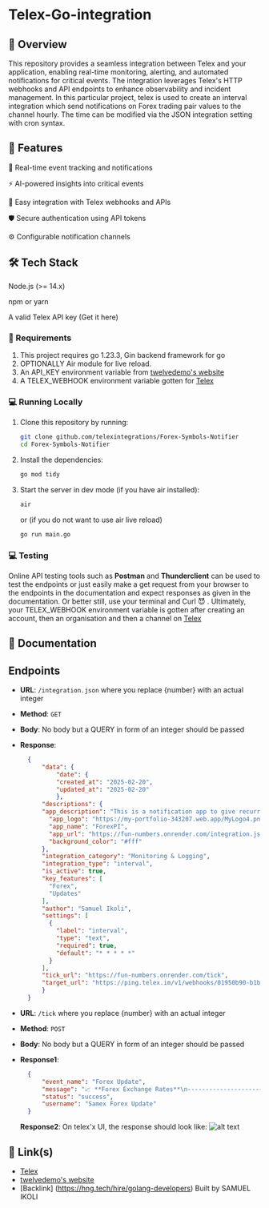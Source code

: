 # Telex-Go-integration


## 🚀 Overview

This repository provides a seamless integration between Telex and your application, enabling real-time monitoring, alerting, and automated notifications for critical events. The integration leverages Telex's HTTP webhooks and API endpoints to enhance observability and incident management. In this particular project, telex is used to create an interval integration which send notifications on Forex trading pair values to the channel hourly. The time can be modified via the JSON integration setting with cron syntax.
 
## 🎯 Features

📡 Real-time event tracking and notifications

⚡ AI-powered insights into critical events

🔗 Easy integration with Telex webhooks and APIs

🛡️ Secure authentication using API tokens

⚙️ Configurable notification channels

## 🛠️ Tech Stack


Node.js (>= 14.x)

npm or yarn

A valid Telex API key (Get it here)

### 📝 Requirements

1. This project requires go 1.23.3, Gin backend framework for go
2.  OPTIONALLY Air module for live reload. 
3. An API_KEY environment variable from [twelvedemo's website](https://twelvedata.com/)
4. A TELEX_WEBHOOK environment variable gotten for [Telex](https://telex.im/)

### 💻 Running Locally

1. Clone this repository by running:
   ```bash
   git clone github.com/telexintegrations/Forex-Symbols-Notifier
   cd Forex-Symbols-Notifier
   ```
2. Install the dependencies:
   ```bash
   go mod tidy
   ```
3. Start the server in dev mode (if you have air installed):
   ```bash
   air
   ```
   or (if you do not want to use air live reload)
   ```bash
   go run main.go
   ```

### 💻 Testing

Online API testing tools such as **Postman** and **Thunderclient** can be used to test the endpoints or just easily make a get request from your browser to the endpoints in the documentation and expect responses as given in the documentation. Or better still, use your terminal and Curl 😈 . Ultimately, your TELEX_WEBHOOK environment variable is gotten after creating an account, then an organisation and then a channel on [Telex](https://telex.im/)

## 📖 Documentation

## Endpoints


- **URL**: `/integration.json` where you replace {number} with an actual integer
- **Method**: `GET`
- **Body**: No body but a QUERY in form of an integer should be passed
- **Response**:
  ```json
    {
        "data": {
            "date": {
            "created_at": "2025-02-20",
            "updated_at": "2025-02-20"
            },
        "descriptions": {
        "app_description": "This is a notification app to give recurring updates on the price of popular Forex symbols",
          "app_logo": "https://my-portfolio-343207.web.app/MyLogo4.png",
          "app_name": "ForexPI",
          "app_url": "https://fun-numbers.onrender.com/integration.json",
          "background_color": "#fff"
        },
        "integration_category": "Monitoring & Logging",
        "integration_type": "interval",
        "is_active": true,
        "key_features": [
          "Forex",
          "Updates"
        ],
        "author": "Samuel Ikoli",
        "settings": [
          {
            "label": "interval",
            "type": "text",
            "required": true,
            "default": "* * * * *"
          }
        ],
        "tick_url": "https://fun-numbers.onrender.com/tick",
        "target_url": "https://ping.telex.im/v1/webhooks/01950b90-b1bf-75b7-b9e6-e831fdd18b5f"
        }
    }
  ```


- **URL**: `/tick` where you replace {number} with an actual integer
- **Method**: `POST`
- **Body**: No body but a QUERY in form of an integer should be passed
- **Response1**:
  ```json
    {
        "event_name": "Forex Update",
        "message": "📈 **Forex Exchange Rates**\n--------------------------\nEUR/USD → 💹 Rate: 1.04701\nUSD/CAD → 💹 Rate: 1.41940\nEUR/GBP → 💹 Rate: 0.82770002\nEUR/JPY → 💹 Rate: 157.58000\nGBP/USD → 💹 Rate: 1.26510\nUSD/CHF → 💹 Rate: 0.89910001\nAUD/CAD → 💹 Rate: 0.90649998\nEUR/CHF → 💹 Rate: 0.94129997\n",
        "status": "success",
        "username": "Samex Forex Update"
    }
  ```
  **Response2**: On telex'x UI, the response should look like:
  ![alt text](<Screenshot 2025-02-21 at 11.24.10 AM.png>)



## 🔗 Link(s)

- [Telex](https://telex.im/)
- [twelvedemo's website](https://twelvedata.com/)
- [Backlink] (https://hng.tech/hire/golang-developers)
Built by SAMUEL IKOLI

